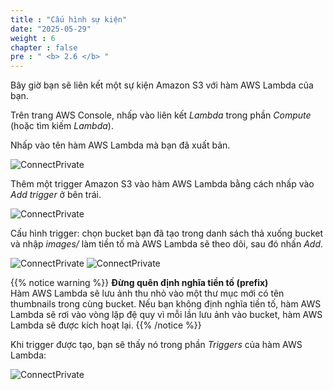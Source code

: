 ```yaml
---
title : "Cấu hình sự kiện"
date: "2025-05-29"
weight : 6
chapter : false
pre : " <b> 2.6 </b> "
---
```



Bây giờ bạn sẽ liên kết một sự kiện Amazon S3 với hàm AWS Lambda của bạn.

Trên trang AWS Console, nhấp vào liên kết *Lambda* trong phần *Compute* (hoặc tìm kiếm *Lambda*).

Nhấp vào tên hàm AWS Lambda mà bạn đã xuất bản.

![ConnectPrivate](../../../images/2-Severless-compute/2.17.png)

Thêm một trigger Amazon S3 vào hàm AWS Lambda bằng cách nhấp vào *Add trigger* ở bên trái.

![ConnectPrivate](../../../images/2-Severless-compute/2.18.png)

Cấu hình trigger: chọn bucket bạn đã tạo trong danh sách thả xuống bucket và nhập *images/* làm tiền tố mà AWS Lambda sẽ theo dõi, sau đó nhấn *Add*.

![ConnectPrivate](../../../images/2-Severless-compute/2.19.png)
![ConnectPrivate](../../../images/2-Severless-compute/2.19.1.png)

{{% notice warning %}}
**Đừng quên định nghĩa tiền tố (prefix)**  
Hàm AWS Lambda sẽ lưu ảnh thu nhỏ vào một thư mục mới có tên thumbnails trong cùng bucket. Nếu bạn không định nghĩa tiền tố, hàm AWS Lambda sẽ rơi vào vòng lặp đệ quy vì mỗi lần lưu ảnh vào bucket, hàm AWS Lambda sẽ được kích hoạt lại.
{{% /notice %}}

Khi trigger được tạo, bạn sẽ thấy nó trong phần *Triggers* của hàm AWS Lambda:

![ConnectPrivate](../../../images/2-Severless-compute/2.20.png)

